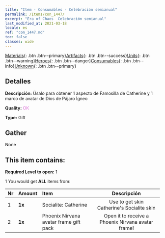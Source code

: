 ```yaml
---
title: "Item - Consumables - Celebración semianual"
permalink: /Items/con_1447/
excerpt: "Era of Chaos  Celebración semianual"
last_modified_at: 2021-03-18
locale: es
ref: "con_1447.md"
toc: false
classes: wide
---
```

 [Materials](/es/Items/){: .btn .btn--primary}[Artifacts](/es/Items/Artifacts/){: .btn .btn--success}[Units](/es/Items/Units/){: .btn .btn--warning}[Heroes](/es/Items/Heroes/){: .btn .btn--danger}[Consumables](/es/Items/Consumables/){: .btn .btn--info}[Unknown](/es/Items/Unknown/){: .btn .btn--primary}

## Detalles
 **Descripción:** Úsalo para obtener 1 aspecto de Famosilla de Catherine y 1 marco de avatar de Dios de Pájaro Ígneo

 **Quality:** <span style="color: #DA70D6">OK</span>

 **Type:** Gift

## Gather

  None

## This item contains:

 **Required Level to open:** 1

 1 You would get **ALL** items  from:

  | Nr | Amount |     Item    | Descripción |
  |:---|:-------|:------------|:-----------:|
  | 1 |  **1x** | Socialite: Catherine | Use to get skin Catherine's Socialite skin  | 
  | 2 |  **1x** | Phoenix Nirvana avatar frame gift pack | Open it to receive a Phoenix Nirvana avatar frame!  | 
